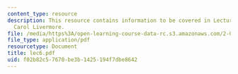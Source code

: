 ```yaml
---
content_type: resource
description: This resource contains information to be covered in Lecture 6 by Prof.
  Carol Livermore.
file: /media/https%3A/open-learning-course-data-rc.s3.amazonaws.com/2-001-mechanics-materials-i-fall-2006/f02b82c57670be3b1425194f7dbe8642_lec6.pdf
file_type: application/pdf
resourcetype: Document
title: lec6.pdf
uid: f02b82c5-7670-be3b-1425-194f7dbe8642
---
```

